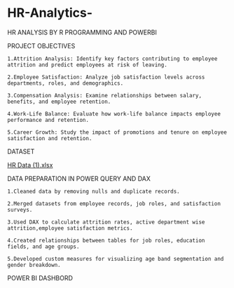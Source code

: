 # HR-Analytics-
HR ANALYSIS BY R PROGRAMMING AND POWERBI

PROJECT OBJECTIVES

    1.Attrition Analysis: Identify key factors contributing to employee attrition and predict employees at risk of leaving.

    2.Employee Satisfaction: Analyze job satisfaction levels across departments, roles, and demographics.

    3.Compensation Analysis: Examine relationships between salary, benefits, and employee retention.

    4.Work-Life Balance: Evaluate how work-life balance impacts employee performance and retention.

    5.Career Growth: Study the impact of promotions and tenure on employee satisfaction and retention.
	 
	 

DATASET

 [HR Data (1).xlsx](https://github.com/user-attachments/files/21360002/HR.Data.1.xlsx)
 
 

DATA PREPARATION IN POWER QUERY AND DAX

    1.Cleaned data by removing nulls and duplicate records.
	 
    2.Merged datasets from employee records, job roles, and satisfaction surveys.
	 
    3.Used DAX to calculate attrition rates, active department wise attrition,employee satisfaction metrics.
	 
    4.Created relationships between tables for job roles, education fields, and age groups.
	 
    5.Developed custom measures for visualizing age band segmentation and gender breakdown.
		
POWER BI DASHBORD
